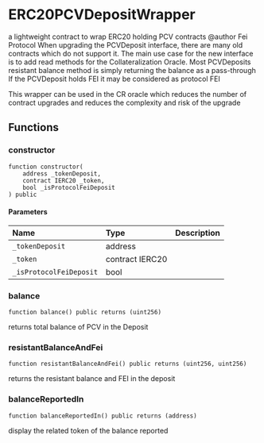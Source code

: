 # ERC20PCVDepositWrapper

a lightweight contract to wrap ERC20 holding PCV contracts
  @author Fei Protocol
  When upgrading the PCVDeposit interface, there are many old contracts which do not support it.
  The main use case for the new interface is to add read methods for the Collateralization Oracle.
  Most PCVDeposits resistant balance method is simply returning the balance as a pass-through
  If the PCVDeposit holds FEI it may be considered as protocol FEI

  This wrapper can be used in the CR oracle which reduces the number of contract upgrades and reduces the complexity and risk of the upgrade

## Functions

### constructor

```solidity
function constructor(
    address _tokenDeposit,
    contract IERC20 _token,
    bool _isProtocolFeiDeposit
) public
```

#### Parameters

| Name | Type | Description |
| :--- | :--- | :---------- |
| `_tokenDeposit` | address |  |
| `_token` | contract IERC20 |  |
| `_isProtocolFeiDeposit` | bool |  |

### balance

```solidity
function balance() public returns (uint256)
```

returns total balance of PCV in the Deposit

### resistantBalanceAndFei

```solidity
function resistantBalanceAndFei() public returns (uint256, uint256)
```

returns the resistant balance and FEI in the deposit

### balanceReportedIn

```solidity
function balanceReportedIn() public returns (address)
```

display the related token of the balance reported

